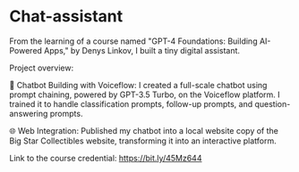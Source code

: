 # Chat-assistant

From the learning of a course named "GPT-4 Foundations: Building AI-Powered Apps," by Denys Linkov, I built a tiny digital assistant.

Project overview:

🤖 Chatbot Building with Voiceflow: I created a full-scale chatbot using prompt chaining, powered by GPT-3.5 Turbo, on the Voiceflow platform. I trained it to handle classification prompts, follow-up prompts, and question-answering prompts.

🌐 Web Integration: Published my chatbot into a local website copy of the Big Star Collectibles website, transforming it into an interactive platform.

Link to the course credential: https://bit.ly/45Mz644

